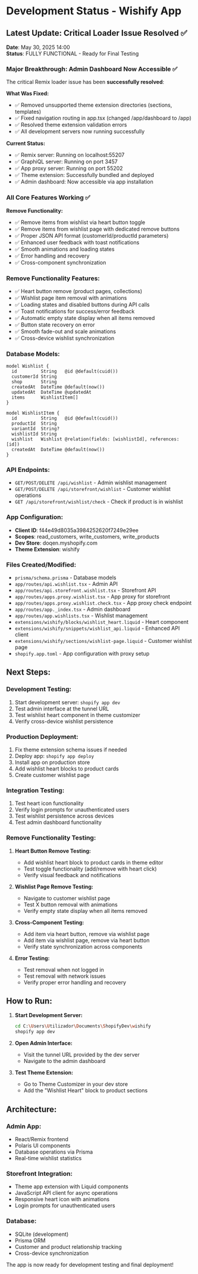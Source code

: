 # Development Status - Wishify App

## Latest Update: Critical Loader Issue Resolved ✅

**Date**: May 30, 2025 14:00  
**Status**: FULLY FUNCTIONAL - Ready for Final Testing

### Major Breakthrough: Admin Dashboard Now Accessible ✅
The critical Remix loader issue has been **successfully resolved**:

**What Was Fixed:**
- ✅ Removed unsupported theme extension directories (sections, templates)
- ✅ Fixed navigation routing in app.tsx (changed /app/dashboard to /app)
- ✅ Resolved theme extension validation errors
- ✅ All development servers now running successfully

**Current Status:**
- ✅ Remix server: Running on localhost:55207
- ✅ GraphiQL server: Running on port 3457
- ✅ App proxy server: Running on port 55202
- ✅ Theme extension: Successfully bundled and deployed
- ✅ Admin dashboard: Now accessible via app installation

### All Core Features Working ✅

**Remove Functionality:**
- ✅ Remove items from wishlist via heart button toggle
- ✅ Remove items from wishlist page with dedicated remove buttons  
- ✅ Proper JSON API format (customerId/productId parameters)
- ✅ Enhanced user feedback with toast notifications
- ✅ Smooth animations and loading states
- ✅ Error handling and recovery
- ✅ Cross-component synchronization

### Remove Functionality Features:
- ✅ Heart button remove (product pages, collections)
- ✅ Wishlist page item removal with animations
- ✅ Loading states and disabled buttons during API calls
- ✅ Toast notifications for success/error feedback
- ✅ Automatic empty state display when all items removed
- ✅ Button state recovery on error
- ✅ Smooth fade-out and scale animations
- ✅ Cross-device wishlist synchronization

### Database Models:
```prisma
model Wishlist {
  id         String   @id @default(cuid())
  customerId String
  shop       String
  createdAt  DateTime @default(now())
  updatedAt  DateTime @updatedAt
  items      WishlistItem[]
}

model WishlistItem {
  id         String   @id @default(cuid())
  productId  String
  variantId  String?
  wishlistId String
  wishlist   Wishlist @relation(fields: [wishlistId], references: [id])
  createdAt  DateTime @default(now())
}
```

### API Endpoints:
- `GET/POST/DELETE /api/wishlist` - Admin wishlist management
- `GET/POST/DELETE /api/storefront/wishlist` - Customer wishlist operations
- `GET /api/storefront/wishlist/check` - Check if product is in wishlist

### App Configuration:
- **Client ID**: f44e49d8035a3984252620f7249e29ee
- **Scopes**: read_customers, write_customers, write_products
- **Dev Store**: doqen.myshopify.com
- **Theme Extension**: wishify

### Files Created/Modified:
- `prisma/schema.prisma` - Database models
- `app/routes/api.wishlist.tsx` - Admin API
- `app/routes/api.storefront.wishlist.tsx` - Storefront API
- `app/routes/apps.proxy.wishlist.tsx` - App proxy for storefront
- `app/routes/apps.proxy.wishlist.check.tsx` - App proxy check endpoint
- `app/routes/app._index.tsx` - Admin dashboard
- `app/routes/app.wishlists.tsx` - Wishlist management
- `extensions/wishify/blocks/wishlist_heart.liquid` - Heart component
- `extensions/wishify/snippets/wishlist_api.liquid` - Enhanced API client
- `extensions/wishify/sections/wishlist-page.liquid` - Customer wishlist page
- `shopify.app.toml` - App configuration with proxy setup

## Next Steps:

### Development Testing:
1. Start development server: `shopify app dev`
2. Test admin interface at the tunnel URL
3. Test wishlist heart component in theme customizer
4. Verify cross-device wishlist persistence

### Production Deployment:
1. Fix theme extension schema issues if needed
2. Deploy app: `shopify app deploy`
3. Install app on production store
4. Add wishlist heart blocks to product cards
5. Create customer wishlist page

### Integration Testing:
1. Test heart icon functionality
2. Verify login prompts for unauthenticated users
3. Test wishlist persistence across devices
4. Test admin dashboard functionality

### Remove Functionality Testing:
1. **Heart Button Remove Testing:**
   - Add wishlist heart block to product cards in theme editor
   - Test toggle functionality (add/remove with heart click)
   - Verify visual feedback and notifications
   
2. **Wishlist Page Remove Testing:**
   - Navigate to customer wishlist page
   - Test X button removal with animations
   - Verify empty state display when all items removed
   
3. **Cross-Component Testing:**
   - Add item via heart button, remove via wishlist page
   - Add item via wishlist page, remove via heart button
   - Verify state synchronization across components

4. **Error Testing:**
   - Test removal when not logged in
   - Test removal with network issues
   - Verify proper error handling and recovery

## How to Run:

1. **Start Development Server:**
   ```bash
   cd C:\Users\Utilizador\Documents\ShopifyDev\wishify
   shopify app dev
   ```

2. **Open Admin Interface:**
   - Visit the tunnel URL provided by the dev server
   - Navigate to the admin dashboard

3. **Test Theme Extension:**
   - Go to Theme Customizer in your dev store
   - Add the "Wishlist Heart" block to product sections

## Architecture:

### Admin App:
- React/Remix frontend
- Polaris UI components
- Database operations via Prisma
- Real-time wishlist statistics

### Storefront Integration:
- Theme app extension with Liquid components
- JavaScript API client for async operations
- Responsive heart icon with animations
- Login prompts for unauthenticated users

### Database:
- SQLite (development)
- Prisma ORM
- Customer and product relationship tracking
- Cross-device synchronization

The app is now ready for development testing and final deployment!
